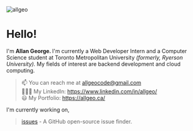 
  <img src="https://github.com/allgeo/allgeo/assets/62227321/19546b5e-46ee-49e7-a64f-51c76b188bb8" alt="allgeo" >
  <h1> Hello!   </h1>
  <p>I'm <strong> Allan George. </strong> I'm currently a Web Developer Intern and a Computer Science student at Toronto Metropolitan University <i>(formerly, Ryerson University). </i> My fields of interest are backend development and cloud computing. </p>

  > 📫 You can reach me at allgeocode@gmail.com <br>
  > 👨🏽‍💻 My LinkedIn: https://www.linkedin.com/in/allgeo/ <br>
  > 😃 My Portfolio: https://allgeo.ca/<br>  

  I'm currently working on,
  > [issues](https://github.com/allgeo/issues) - A GitHub open-source issue finder. <br>
  

